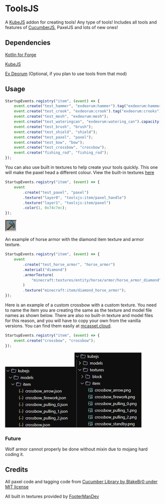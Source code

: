 # ToolsJS
A [KubeJS](https://kubejs.com) addon for creating tools! Any type of tools! Includes all tools and features of [CucumberJS](https://git.bluemethyst.dev/CucumberJS), PaxelJS and lots of new ones!

## Dependencies
[Kotlin for Forge](https://modrinth.com/mod/kotlin-for-forge)

[KubeJS](https://modrinth.com/mod/kubejs/)

[Ex Deorum](https://modrinth.com/mod/ex-deorum/) (Optional, if you plan to use tools from that mod)

## Usage
```js
StartupEvents.registry("item", (event) => {
    event.create("test_hammer", "exdeorum:hammer").tag("exdeorum:hammers");
    event.create("test_crook", "exdeorum:crook").tag("exdeorum:crooks");
    event.create("test_mesh", "exdeorum:mesh");
    event.create("test_wateringcan", "exdeorum:watering_can").capacity(3000);
    event.create("test_brush", "brush");
    event.create("test_shield", "shield");
    event.create("test_paxel", "paxel");
    event.create("test_bow", "bow");
    event.create("test_crossbow", "crossbow");
    event.create("fishing_rod", "fishing_rod");
});
```
You can also use built in textures to help create your tools quickly. This one will make the paxel head a different colour.
View the built-in textures [here](/src/main/resources/assets/toolsjs/textures/item)
```js
StartupEvents.registry("item", (event) => {
    event
        .create("test_paxel", "paxel")
        .texture("layer0", "toolsjs:item/paxel_handle")
        .texture("layer1", "toolsjs:item/paxel")
        .color(1, 0x74c7ec);
});
```
![img.png](.github/assets/custom_paxel.png)

An example of horse armor with the diamond item texture and armor texture.
```js
StartupEvents.registry("item", (event) => {
    event
        .create("test_horse_armor", "horse_armor")
        .material("diamond")
        .armorTexture(
            "minecraft:textures/entity/horse/armor/horse_armor_diamond"
        )
        .texture("minecraft:item/diamond_horse_armor");
});

```

Here is an example of a custom crossbow with a custom texture. 
You need to name the item you are creating the same as the texture and model file names as shown below. 
There are also no built-in texture and model files for this reason, and you will have to copy your own from the vanilla versions. 
You can find them easily at [mcasset.cloud](https://mcasset.cloud/).
```js
StartupEvents.registry("item", (event) => {
    event.create("crossbow", "crossbow");
});
```
![img.png](.github/assets/crossbow_models.png)![img_1.png](.github/assets/crossbow_textures.png)


### Future
Wolf armor cannot properly be done without mixin due to mojang hard coding it.

## Credits
All paxel code and tagging code from [Cucumber Library by BlakeBr0 under MIT license](https://github.com/BlakeBr0/Cucumber)

All built in textures provided by [FooterManDev](https://github.com/FooterManDev)